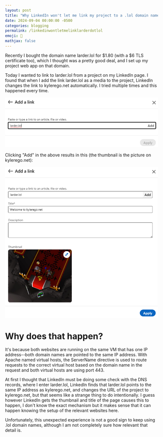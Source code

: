 ```yaml
---
layout: post
title: "Why LinkedIn won't let me link my project to a .lol domain name"
date: 2024-09-04 00:00:00 -0500
categories: blogging
permalink: /linkedinwontletmelinklarderdotlol
emoji: 🤔
mathjax: false
---
```


Recently I bought the domain name larder.lol for $1.80 (with a $6 TLS certificate too), which I thought was a pretty good deal, and I set up my project web app on that domain.

Today I wanted to link to larder.lol from a project on my LinkedIn page. I found that when I add the link larder.lol as a media to the project, LinkedIn changes the link to kylerego.net automatically. I tried multiple times and this happened every time.

![Entering larder.lol as the link](assets\larder-domain-mishap\entering-larder-lol.png)

Clicking "Add" in the above results in this (the thumbnail is the picture on kylerego.net):

![After clicking add, it shows an image and title from kylerego.net](assets\larder-domain-mishap\after-clicking-add.png)

# Why does that happen?

It's because both websites are running on the same VM that has one IP address--both domain names are pointed to the same IP address. With Apache named virtual hosts, the ServerName directive is used to route requests to the correct virtual host based on the domain name in the request and both virtual hosts are using port 443.

At first I thought that LinkedIn must be doing some check with the DNS records, where I enter larder.lol, LinkedIn finds that larder.lol points to the same IP address as kylerego.net, and changes the URL of the project to kylerego.net, but that seems like a strange thing to do intentionally. I guess however LinkedIn gets the thumbnail and title of the page causes this to happen, I don't know the exact mechanism but it makes sense that it can happen knowing the setup of the relevant websites here. 

Unfortunately, this unexpected experience is not a good sign to keep using .lol domain names, although I am not completely sure how relevant that detail is.

